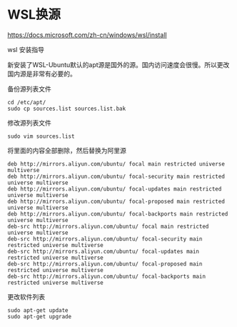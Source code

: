 # WSL换源

https://docs.microsoft.com/zh-cn/windows/wsl/install

wsl 安装指导



新安装了WSL-Ubuntu默认的apt源是国外的源。国内访问速度会很慢。所以更改国内源是非常有必要的。

备份源列表文件

```
cd /etc/apt/
sudo cp sources.list sources.list.bak
```

修改源列表文件

```
sudo vim sources.list
```

将里面的内容全部删除，然后替换为阿里源

```
deb http://mirrors.aliyun.com/ubuntu/ focal main restricted universe multiverse
deb http://mirrors.aliyun.com/ubuntu/ focal-security main restricted universe multiverse
deb http://mirrors.aliyun.com/ubuntu/ focal-updates main restricted universe multiverse
deb http://mirrors.aliyun.com/ubuntu/ focal-proposed main restricted universe multiverse
deb http://mirrors.aliyun.com/ubuntu/ focal-backports main restricted universe multiverse
deb-src http://mirrors.aliyun.com/ubuntu/ focal main restricted universe multiverse
deb-src http://mirrors.aliyun.com/ubuntu/ focal-security main restricted universe multiverse
deb-src http://mirrors.aliyun.com/ubuntu/ focal-updates main restricted universe multiverse
deb-src http://mirrors.aliyun.com/ubuntu/ focal-proposed main restricted universe multiverse
deb-src http://mirrors.aliyun.com/ubuntu/ focal-backports main restricted universe multiverse
```

更改软件列表

```
sudo apt-get update
sudo apt-get upgrade
```

